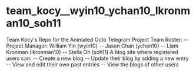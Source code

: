 # team_kocy__wyin10_ychan10_lkronman10_soh11
Team Kocy's Repo for the Animated Octo Telegram Project
Team Roster:
-- Project Manager: William Yin (wyin10)
-- Jason Chan (ychan10)
-- Liam Kronman (lkronman10)
-- Stella Oh (soh11)
A blog site where registered users can:
-- Create a new blog
-- Update their blog by adding a new entry
-- View and edit their own past entries
-- View the blogs of other users

